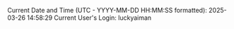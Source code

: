 Current Date and Time (UTC - YYYY-MM-DD HH:MM:SS formatted): 2025-03-26 14:58:29
Current User's Login: luckyaiman
